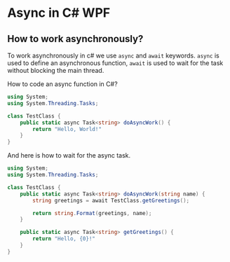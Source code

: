 # Async in C# WPF

## How to work asynchronously?
To work asynchronously in c# we use `async` and `await` keywords. `async` is used to define an asynchronous function, `await` is used to wait for the task without blocking the main thread.

How to code an async function in C#?
```cs
using System;
using System.Threading.Tasks;

class TestClass {
	public static async Task<string> doAsyncWork() {
		return "Hello, World!"
	}
}
```

And here is how to wait for the async task.
```cs
using System;
using System.Threading.Tasks;

class TestClass {
	public static async Task<string> doAsyncWork(string name) {
		string greetings = await TestClass.getGreetings();

		return string.Format(greetings, name);
	}

	public static async Task<string> getGreetings() {
		return "Hello, {0}!"
	}
}
```